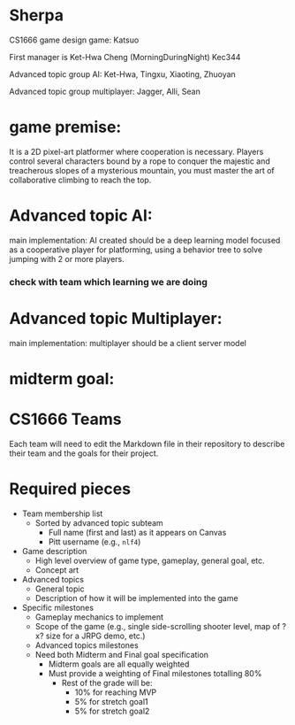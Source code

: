 # Sherpa
CS1666 game design game: Katsuo

First manager is Ket-Hwa Cheng (MorningDuringNight) Kec344

Advanced topic group AI: Ket-Hwa, Tingxu, Xiaoting, Zhuoyan

Advanced topic group multiplayer: Jagger, Alli, Sean

# game premise:

It is a 2D pixel-art platformer where cooperation is necessary. Players control several characters bound by a rope to conquer the majestic and treacherous slopes of a mysterious mountain, you must master the art of collaborative climbing to reach the top.

# Advanced topic AI: 
main implementation: AI created should be a deep learning model focused as a cooperative player for platforming, using a behavior tree to solve jumping with 2 or more players. 

### check with team which learning we are doing

# Advanced topic Multiplayer:
main implementation: multiplayer should be a client server model

# midterm goal:


# CS1666 Teams

Each team will need to edit the Markdown file in their repository to describe
their team and the goals for their project.

# Required pieces
- Team membership list
	- Sorted by advanced topic subteam
		- Full name (first and last) as it appears on Canvas
		- Pitt username (e.g., `nlf4`)
- Game description
	- High level overview of game type, gameplay, general goal, etc.
	- Concept art
- Advanced topics
	- General topic
	- Description of how it will be implemented into the game
- Specific milestones
	- Gameplay mechanics to implement
	- Scope of the game (e.g., single side-scrolling shooter level, map of ?x?
		size for a JRPG demo, etc.)
	- Advanced topics milestones
	- Need both Midterm and Final goal specification
		- Midterm goals are all equally weighted
		- Must provide a weighting of Final milestones totalling 80%
			- Rest of the grade will be:
				- 10% for reaching MVP
				- 5% for stretch goal1
				- 5% for stretch goal2


